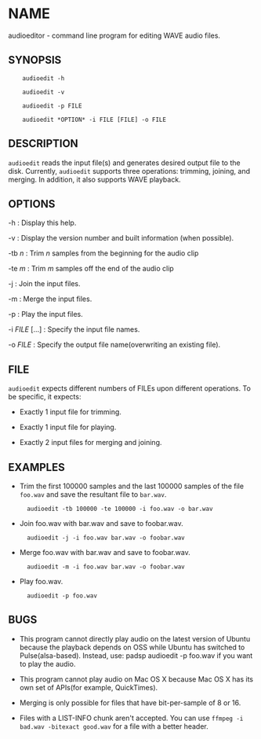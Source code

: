 NAME
====
audioeditor - command line program for editing WAVE audio files.

SYNOPSIS
--------

        audioedit -h

        audioedit -v

        audioedit -p FILE

        audioedit *OPTION* -i FILE [FILE] -o FILE


DESCRIPTION
-----------
``audioedit`` reads the input file(s) and generates desired output file to the
disk. Currently, ``audioedit`` supports three operations: trimming, joining, and
merging. In addition, it also supports WAVE playback.

OPTIONS
-------

-h
:    Display this help.

-v
:    Display the version number and built information (when
    possible).

-tb *n*
:    Trim *n* samples from the beginning for the audio clip

-te *m*
:    Trim *m* samples off the end of the audio clip

-j
:    Join the input files.

-m
:    Merge the input files.

-p
:    Play the input files.

-i *FILE* [...]
:    Specify the input file names.

-o *FILE*
:    Specify the output file name(overwriting an existing file).

FILE
----
``audioedit`` expects different numbers of FILEs upon different operations. To
be specific, it expects:

- Exactly 1 input file for trimming.

- Exactly 1 input file for playing.

- Exactly 2 input files for merging and joining.

EXAMPLES
--------

- Trim the first 100000 samples and the last 100000 samples of the file
  ``foo.wav`` and save the resultant file to ``bar.wav``.

        audioedit -tb 100000 -te 100000 -i foo.wav -o bar.wav

- Join foo.wav with bar.wav and save to foobar.wav.

        audioedit -j -i foo.wav bar.wav -o foobar.wav

- Merge foo.wav with bar.wav and save to foobar.wav.

        audioedit -m -i foo.wav bar.wav -o foobar.wav

- Play foo.wav.

        audioedit -p foo.wav

BUGS
----
- This program cannot directly play audio on the latest version of Ubuntu
  because the playback depends on OSS while Ubuntu has switched to
  Pulse(alsa-based). Instead, use:
        padsp audioedit -p foo.wav
  if you want to play the audio.

- This program cannot play audio on Mac OS X because Mac OS X has its own set
  of APIs(for example, QuickTimes).

- Merging is only possible for files that have bit-per-sample of 8 or 16.

- Files with a LIST-INFO chunk aren't accepted. You can use `ffmpeg -i bad.wav -bitexact good.wav` for a file with a better header.
